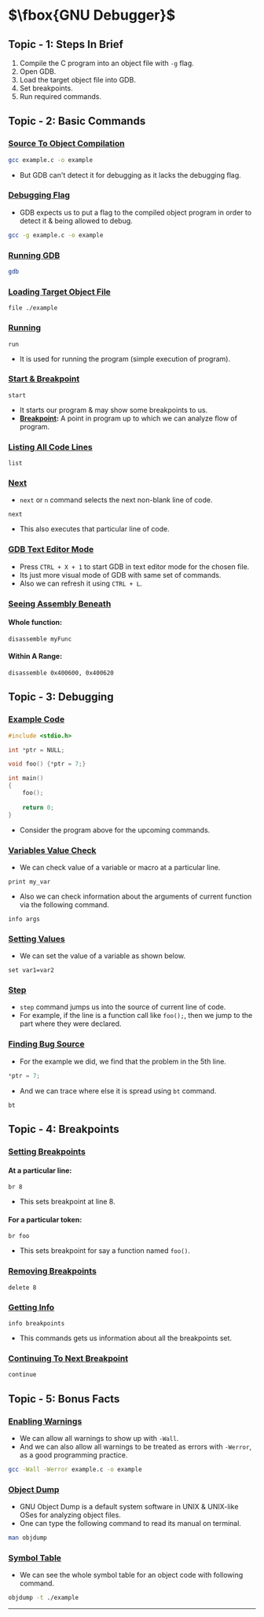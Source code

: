 # $\fbox{GNU Debugger}$





## **Topic - 1: Steps In Brief**

1. Compile the C program into an object file with `-g` flag.
2. Open GDB.
3. Load the target object file into GDB.
4. Set breakpoints.
5. Run required commands.



## **Topic - 2: Basic Commands**

### <u>Source To Object Compilation</u>

```sh
gcc example.c -o example
```

- But GDB can't detect it for debugging as it lacks the debugging flag.


### <u>Debugging Flag</u>

- GDB expects us to put a flag to the compiled object program in order to detect it & being allowed to debug.

```sh
gcc -g example.c -o example
```


### <u>Running GDB</u>

```sh
gdb
```


### <u>Loading Target Object File</u>

```gdb
file ./example
```


### <u>Running</u>

```gdb
run
```

- It is used for running the program (simple execution of program).


### <u>Start & Breakpoint</u>

```gdb
start
```

- It starts our program & may show some breakpoints to us.
- **<u>Breakpoint</u>:** A point in program up to which we can analyze flow of program.


### <u>Listing All Code Lines</u>

```gdb
list
```


### <u>Next</u>

- `next` or `n` command selects the next non-blank line of code.

```gdb
next
```

- This also executes that particular line of code.


### <u>GDB Text Editor Mode</u>

- Press `CTRL + X + 1` to start GDB in text editor mode for the chosen file.
- Its just more visual mode of GDB with same set of commands.
- Also we can refresh it using `CTRL + L`.


### <u>Seeing Assembly Beneath</u>

#### Whole function:

```gdb
disassemble myFunc
```

#### Within A Range:

```gdb
disassemble 0x400600, 0x400620
```



## **Topic - 3: Debugging**

### <u>Example Code</u>

```c
#include <stdio.h>

int *ptr = NULL;

void foo() {*ptr = 7;}

int main()
{
	foo();
	
	return 0;
}
```

- Consider the program above for the upcoming commands.


### <u>Variables Value Check</u>

- We can check value of a variable or macro at a particular line.

```gdb
print my_var
```

- Also we can check information about the arguments of current function via the following command.

```gdb
info args
```


### <u>Setting Values</u>

- We can set the value of a variable as shown below.

```gdb
set var1=var2
```


### <u>Step</u>

- `step` command jumps us into the source of current line of code.
- For example, if the line is a function call like `foo();`, then we jump to the part where they were declared.


### <u>Finding Bug Source</u>

- For the example we did, we find that the problem in the 5th line.

```c
*ptr = 7;
```

- And we can trace where else it is spread using `bt` command.

```gdb
bt
```



## **Topic - 4: Breakpoints**

### <u>Setting Breakpoints</u>

#### At a particular line:

```gdb
br 8
```

- This sets breakpoint at line 8.

#### For a particular token:

```gdb
br foo
```

- This sets breakpoint for say a function named `foo()`.


### <u>Removing Breakpoints</u>

```gdb
delete 8
```


### <u>Getting Info</u>

```gdb
info breakpoints
```

- This commands gets us information about all the breakpoints set.


### <u>Continuing To Next Breakpoint</u>

```gdb
continue
```



## **Topic - 5: Bonus Facts**

### <u>Enabling Warnings</u>

- We can allow all warnings to show up with `-Wall`.
- And we can also allow all warnings to be treated as errors with `-Werror`, as a good programming practice.

```sh
gcc -Wall -Werror example.c -o example
```


### <u>Object Dump</u>

- GNU Object Dump is a default system software in UNIX & UNIX-like OSes for analyzing object files.
- One can type the following command to read its manual on terminal.

```sh
man objdump
```


### <u>Symbol Table</u>

- We can see the whole symbol table for an object code with following command.

```sh
objdump -t ./example
```

---
